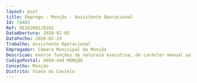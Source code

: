 ```yaml
--- 
layout: post
title: Emprego - Monção - Assistente Operacional
Id: 74403
Ref: OE202002/0101
DataAbertura: 2020-02-05
DataFecho: 2020-02-19
Trabalho: Assistente Operacional
Empregador: Câmara Municipal de Monção
Descricao: exerce funções de natureza executiva, de carácter manual ou mecânico enquadradas em diretivas gerais bem definidas e com grau de complexidade variáveis  colabora na deteção das carências educativas na área da educação pré escolar e do ensino básico, propondo medidas adequadas e executando as ações programadas  propõe e executa atividades articuladas com os projetos educativos da comunidade escolar
CodigoPostal: 4950-444 MONÇÃO
Concelho: Monção
Distrito: Viana do Castelo
--- 
```

